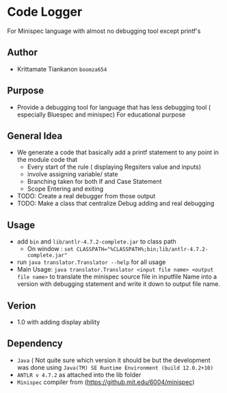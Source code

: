 # Code Logger
For Minispec language with almost no debugging tool except printf's

## Author
- Krittamate Tiankanon `boomza654`

## Purpose
- Provide a debugging tool for language that has less debugging tool ( especially Bluespec and minispec) For educational purpose

## General Idea
- We generate a code that basically add a printf statement to any point in the module code that 
   - Every start of the rule ( displaying Regsiters value and inputs)
   - involve assigning variable/ state
   - Branching taken for both If and Case Statement
   - Scope Entering and exiting
- TODO: Create a real debugger from those output
- TODO: Make a class that centralize Debug adding and real debugging
## Usage
- add `bin` and `lib/antlr-4.7.2-complete.jar` to class path
  - On window : `set CLASSPATH="%CLASSPATH%;bin;lib/antlr-4.7.2-complete.jar"`
- run `java translator.Translator --help` for all usage
- Main Usage: `java translator.Translator <input file name> <output file name>` to translate the minispec source file in inputfile Name into a version with debugging statement and write it down to output file name.
## Verion
- 1.0 with adding display ability

## Dependency
- `Java` ( Not quite sure which version it should be but the development was done using `Java(TM) SE Runtime Environment (build 12.0.2+10)`
- `ANTLR v 4.7.2` as attached into the lib folder
- `Minispec` compiler from (https://github.mit.edu/6004/minispec)
